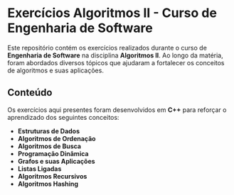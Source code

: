 # Exercícios Algoritmos II - Curso de Engenharia de Software

Este repositório contém os exercícios realizados durante o curso de **Engenharia de Software** na disciplina **Algoritmos II**. Ao longo da matéria, foram abordados diversos tópicos que ajudaram a fortalecer os conceitos de algoritmos e suas aplicações.

## Conteúdo

Os exercícios aqui presentes foram desenvolvidos em **C++** para reforçar o aprendizado dos seguintes conceitos:

- **Estruturas de Dados**
- **Algoritmos de Ordenação**
- **Algoritmos de Busca**
- **Programação Dinâmica**
- **Grafos e suas Aplicações**
- **Listas Ligadas**
- **Algoritmos Recursivos**
- **Algoritmos Hashing**
